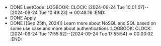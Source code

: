 - DONE LeetCode
  :LOGBOOK:
  CLOCK: [2024-09-24 Tue 10:01:07]--[2024-09-24 Tue 10:49:23] =>  00:48:16
  :END:
- DONE Apply
- DONE [[Sep 25th, 2024]] Learn more about NoSQL and SQL based on some use case and more about authentications
  :LOGBOOK:
  CLOCK: [2024-09-24 Tue 17:55:52]--[2024-09-24 Tue 17:55:54] =>  00:00:02
  :END: